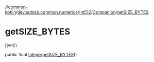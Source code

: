 //[common-kotlin](../../../../index.md)/[dev.sublab.common.numerics](../../index.md)/[Int512](../index.md)/[Companion](index.md)/[getSIZE_BYTES](get-s-i-z-e_-b-y-t-e-s.md)

# getSIZE_BYTES

[jvm]\

public final [Integer](https://docs.oracle.com/javase/8/docs/api/java/lang/Integer.html)[getSIZE_BYTES](get-s-i-z-e_-b-y-t-e-s.md)()

